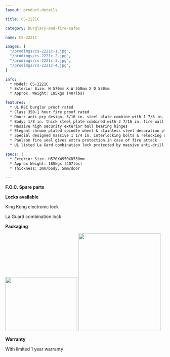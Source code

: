 ```yaml
---
layout: product-details

title: CS-2221C

category: burglary-and-fire-safes

name: CS-2221C

images: [
  "/prodimgs/cs-2221c-1.jpg",
  "/prodimgs/cs-2221c-2.jpg",
  "/prodimgs/cs-2221c-3.jpg",
  "/prodimgs/cs-2221c-4.jpg",
]

info: |
  * Model: CS-2221C
  * Exterior Size: H 570mm X W 550mm X D 550mm
  * Approx. Weight: 185kgs (407lbs)

features: |
  * UL RSC burglar proof rated
  * Class 350-1 hour fire proof rated
  * Door: anti-pry design, 3/16 in. steel plate combine with 1 7/8 in. fire wall
  * Body: 1/8 in. thick steel plate combined with 2 7/16 in. fire wall
  * Massive high security exterior ball bearing hinges
  * Elegant chrome plated spindle wheel & stainless steel decoration plate
  * Special designed massive 1 1/4 in. interlocking bolts & relocking device to superior door security
  * Paulson fire seal gives extra protection in case of fire attack
  * UL listed La Gard combination lock protected by massive anti-drill plate

specs: |
  * Exterior Size- H570XW550XD550mm
  * Approx Weight: 185kgs (407lbs)
  * Thickness: 3mm/body, 5mm/door

---
```


**F.O.C. Spare parts**

**Locks available**

King Kong electronic lock

La Guard combination lock

**Packaging**

<img alt="" src="{PRODIMGS}/prodimgs/cs-2221c-5.jpg" style="width: 227px; height: 170px;" />

<img alt="" src="{PRODIMGS}/prodimgs/cs-2221c-6.jpg" style="width: 260px; height: 308px;" />

**Warranty**

With limited 1 year warranty
